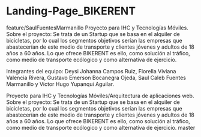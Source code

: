 # Landing-Page_BIKERENT
feature/SaulFuentesMarmanillo
Proyecto para IHC y Tecnologías Móviles.
Sobre el proyecto:
Se trata de un Startup que se basa en el alquiler de bicicletas, por lo cual los segmentos objetivos serían las empresas que abastecerían de este medio de transporte y clientes jóvenes y adultos de 18 años a 60 años. Lo que ofrece BIKERENT es ello, como solución al tráfico, como medio de transporte ecólogico y como alternativa de ejercicio.

Integrantes del equipo:
Deysi Johanna Campos Ruiz, Fiorella Viviana Valencia Rivera, Gustavo Emerson Bocanegra Ojeda, Saul Caleb Fuentes Marmanillo y Victor Hugo Yupanqui Aguilar.

Proyecto para IHC y Tecnologías Móviles/Arquitectura de aplicaciones web.
Sobre el proyecto:
Se trata de un Startup que se basa en el alquiler de bicicletas, por lo cual los segmentos objetivos serían las empresas que abastecerían de este medio de transporte y clientes jóvenes y adultos de 18 años a 60 años. Lo que ofrece BIKERENT es ello, como solución al tráfico, como medio de transporte ecólogico y como alternativa de ejercicio.
master